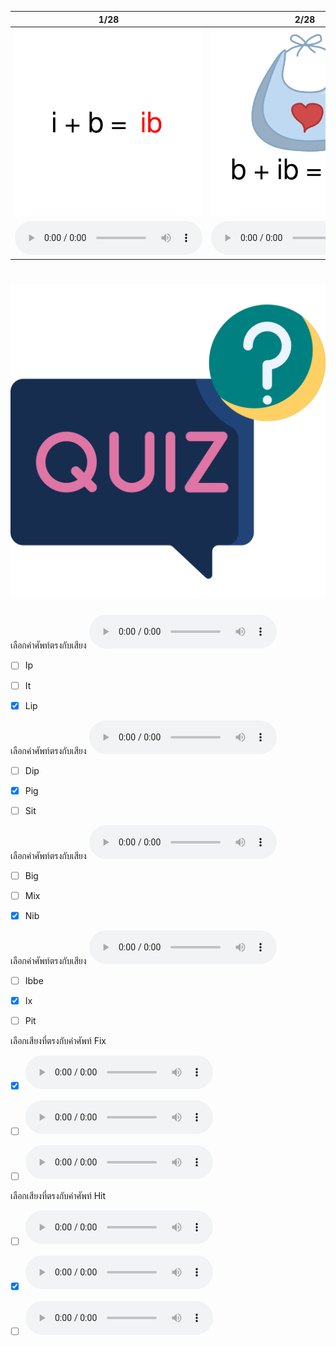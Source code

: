 <div class="carrousel">


|1/28|2/28|3/28|4/28|5/28|6/28|7/28|8/28|9/28|10/28|11/28|12/28|13/28|14/28|15/28|16/28|17/28|18/28|19/28|20/28|21/28|22/28|23/28|24/28|25/28|26/28|27/28|28/28|
| :----: | :----: | :----: | :----: | :----: | :----: | :----: | :----: | :----: | :----: | :----: | :----: | :----: | :----: | :----: | :----: | :----: | :----: | :----: | :----: | :----: | :----: | :----: | :----: | :----: | :----: | :----: | :----: |
|![](/media/img/IShortvowel__ib.svg)|![](/media/img/IShortvowel__bib.svg)|![](/media/img/IShortvowel__nib.svg)|![](/media/img/IShortvowel__rib.svg)|![](/media/img/IShortvowel__id.svg)|![](/media/img/IShortvowel__kid.svg)|![](/media/img/IShortvowel__lid.svg)|![](/media/img/IShortvowel__rid.svg)|![](/media/img/IShortvowel__ig.svg)|![](/media/img/IShortvowel__big.svg)|![](/media/img/IShortvowel__dig.svg)|![](/media/img/IShortvowel__pig.svg)|![](/media/img/IShortvowel__in.svg)|![](/media/img/IShortvowel__bin.svg)|![](/media/img/IShortvowel__pin.svg)|![](/media/img/IShortvowel__win.svg)|![](/media/img/IShortvowel__ip.svg)|![](/media/img/IShortvowel__dip.svg)|![](/media/img/IShortvowel__hip.svg)|![](/media/img/IShortvowel__lip.svg)|![](/media/img/IShortvowel__it.svg)|![](/media/img/IShortvowel__hit.svg)|![](/media/img/IShortvowel__pit.svg)|![](/media/img/IShortvowel__sit.svg)|![](/media/img/IShortvowel__ix.svg)|![](/media/img/IShortvowel__fix.svg)|![](/media/img/IShortvowel__mix.svg)|![](/media/img/IShortvowel__six.svg)|
|![](/media/audio/ibbe.mp3)|![](/media/audio/bib.mp3)|![](/media/audio/nib.mp3)|![](/media/audio/rib.mp3)|![](/media/audio/id.mp3)|![](/media/audio/kid.mp3)|![](/media/audio/lid.mp3)|![](/media/audio/rid.mp3)|![](/media/audio/igg.mp3)|![](/media/audio/big.mp3)|![](/media/audio/dig.mp3)|![](/media/audio/pig.mp3)|![](/media/audio/in.mp3)|![](/media/audio/bin.mp3)|![](/media/audio/pin.mp3)|![](/media/audio/win.mp3)|![](/media/audio/ip.mp3)|![](/media/audio/dip.mp3)|![](/media/audio/hip.mp3)|![](/media/audio/lip.mp3)|![](/media/audio/it.mp3)|![](/media/audio/hit.mp3)|![](/media/audio/pit.mp3)|![](/media/audio/sit.mp3)|![](/media/audio/ix.mp3)|![](/media/audio/fix.mp3)|![](/media/audio/mix.mp3)|![](/media/audio/six.mp3)|

</div>



# ![icon](/media/icons/quiz.svg) 


เลือกคำศัพท์ตรงกับเสียง ![](/media/audio/lip.mp3) 
 - [ ] Ip
 - [ ] It
 - [x] Lip


เลือกคำศัพท์ตรงกับเสียง ![](/media/audio/pig.mp3) 
 - [ ] Dip
 - [x] Pig
 - [ ] Sit


เลือกคำศัพท์ตรงกับเสียง ![](/media/audio/nib.mp3) 
 - [ ] Big
 - [ ] Mix
 - [x] Nib


เลือกคำศัพท์ตรงกับเสียง ![](/media/audio/ix.mp3) 
 - [ ] Ibbe
 - [x] Ix
 - [ ] Pit


เลือกเสียงที่ตรงกับคำศัพท์ Fix 
 - [x] ![](/media/audio/fix.mp3)
 - [ ] ![](/media/audio/ibbe.mp3)
 - [ ] ![](/media/audio/kid.mp3)


เลือกเสียงที่ตรงกับคำศัพท์ Hit 
 - [ ] ![](/media/audio/bib.mp3)
 - [x] ![](/media/audio/hit.mp3)
 - [ ] ![](/media/audio/pin.mp3)

